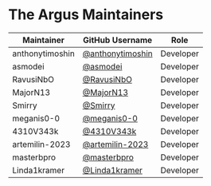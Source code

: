 # The Argus Maintainers

| Maintainer      | GitHub Username                                        | Role      |
|-----------------|--------------------------------------------------------|-----------|
| anthonytimoshin | [@anthonytimoshin](https://github.com/anthonytimoshin) | Developer |
| asmodei         | [@asmodei](Asmodei-arch)                               | Developer |
| RavusiNbO       | [@RavusiNbO](https://github.com/RavusiNbO)             | Developer |
| MajorN13        | [@MajorN13](https://github.com/MajorN13)               | Developer |
| Smirry          | [@Smirry](https://github.com/Smirry)                   | Developer |
| meganis0-0      | [@meganis0-0](https://github.com/meganis0-0)           | Developer |
| 4310V343k       | [@4310V343k](https://github.com/4310V343k)             | Developer |
| artemilin-2023  | [@artemilin-2023](https://github.com/artemilin-2023)   | Developer |
| masterbpro      | [@masterbpro](https://github.com/masterbpro)           | Developer |
| Linda1kramer    | [@Linda1kramer](https://github.com/Linda1kramer)       | Developer |